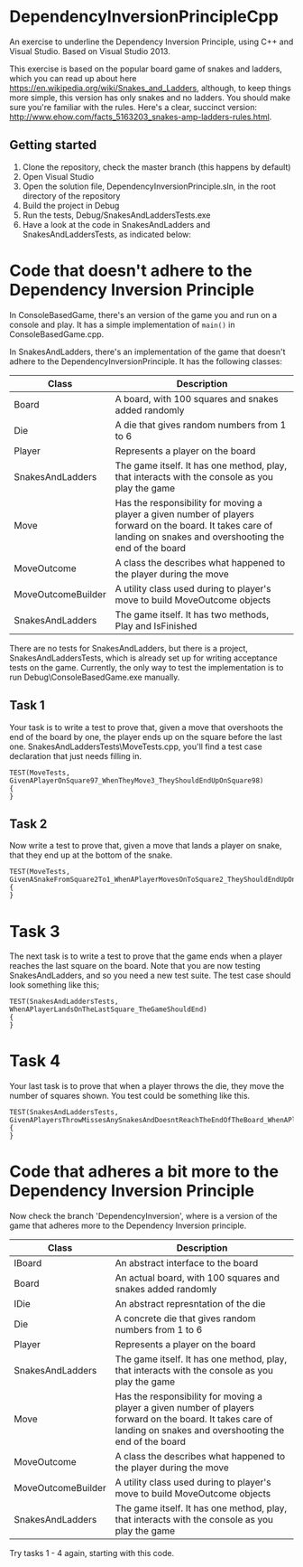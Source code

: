 # DependencyInversionPrincipleCpp
An exercise to underline the Dependency Inversion Principle, using C++ and Visual Studio.
Based on Visual Studio 2013.

This exercise is based on the popular board game of snakes and ladders, which you can read up about here <https://en.wikipedia.org/wiki/Snakes_and_Ladders>, although, to keep things more simple, this version has only 
snakes and no ladders. You should make sure you're familiar with the rules. Here's a clear, succinct version: <http://www.ehow.com/facts_5163203_snakes-amp-ladders-rules.html>.

## Getting started

1. Clone the repository, check the master branch (this happens by default) 
2. Open Visual Studio
3. Open the solution file, DependencyInversionPrinciple.sln, in the root directory of the repository
4. Build the project in Debug
5. Run the tests, Debug/SnakesAndLaddersTests.exe 
6. Have a look at the code in SnakesAndLadders and SnakesAndLaddersTests, as indicated below:

# Code that doesn't adhere to the Dependency Inversion Principle

In ConsoleBasedGame, there's an version of the game you and run on a console and play. It has a simple implementation of `main()` in ConsoleBasedGame.cpp.

In SnakesAndLadders, there's an implementation of the game that doesn't adhere to the DependencyInversionPrinciple. It has the following classes:

| Class | Description |
|-------|-------------|
| Board | A board, with 100 squares and snakes added randomly |
| Die | A  die that gives random numbers from 1 to 6 |
| Player | Represents a player on the board |
| SnakesAndLadders | The game itself. It has one method, play, that interacts with the console as you play the game |
| Move | Has the responsibility for moving a player a given number of players forward on the board. It takes care of landing on snakes and overshooting the end of the board |
| MoveOutcome | A class the describes what happened to the player during the move |
| MoveOutcomeBuilder | A utility class used during to player's move to build MoveOutcome objects |
| SnakesAndLadders | The game itself. It has two methods, Play and IsFinished |

There are no tests for SnakesAndLadders, but there is a project,  SnakesAndLaddersTests, which is already set up for writing acceptance tests on the game. 
Currently, the only way to test the implementation is to run Debug\ConsoleBasedGame.exe manually.

## Task 1
Your task is to write a test to prove that, given a move that overshoots the end of the board by one, the player ends up on the square before the last one. SnakesAndLaddersTests\MoveTests.cpp, you'll find a test case declaration that just needs filling in.

```
TEST(MoveTests, GivenAPlayerOnSquare97_WhenTheyMove3_TheyShouldEndUpOnSquare98)
{
}
```

## Task 2
Now write a test to prove that, given a move that lands a player on snake, that they end up at the bottom of the snake.

```
TEST(MoveTests, GivenASnakeFromSquare2To1_WhenAPlayerMovesOnToSquare2_TheyShouldEndUpOnSquare1)
{
}
```

# Task 3

The next task is to write a test to prove that the game ends when a player reaches the last square on the board. Note that you are now testing SnakesAndLadders, and so you need a new test suite. The test case should look something like this;

```
TEST(SnakesAndLaddersTests, WhenAPlayerLandsOnTheLastSquare_TheGameShouldEnd)
{
}
```

# Task 4
 
Your last task is to prove that when a player throws the die, they move the number of squares shown. 
You test could be something like this. 

```
TEST(SnakesAndLaddersTests, GivenAPlayersThrowMissesAnySnakesAndDoesntReachTheEndOfTheBoard_WhenAPlayerMoves_TheyShouldMoveForwardTheNumberOfSquaresThrown)
{
}
```

# Code that adheres a bit more to the Dependency Inversion Principle

Now check the branch 'DependencyInversion', where is a version of the game that adheres more to the Dependency Inversion principle.

| Class | Description |
|-------|-------------|
| IBoard | An abstract interface to the board |
| Board | An actual board, with 100 squares and snakes added randomly |
| IDie | An abstract represntation of the die |
| Die | A concrete die that gives random numbers from 1 to 6 |
| Player | Represents a player on the board |
| SnakesAndLadders | The game itself. It has one method, play, that interacts with the console as you play the game |
| Move | Has the responsibility for moving a player a given number of players forward on the board. It takes care of landing on snakes and overshooting the end of the board |
| MoveOutcome | A class the describes what happened to the player during the move |
| MoveOutcomeBuilder | A utility class used during to player's move to build MoveOutcome objects |
| SnakesAndLadders | The game itself. It has one method, play, that interacts with the console as you play the game |

Try tasks 1 - 4 again, starting with this code.
